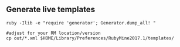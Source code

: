 ## Generate live templates

```
ruby -Ilib -e "require 'generator'; Generator.dump_all! "

#adjust for your RM location/version
cp out/*.xml $HOME/Library/Preferences/RubyMine2017.1/templates/
```
